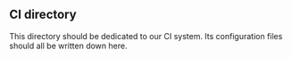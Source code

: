 ## CI directory

This directory should be dedicated to our CI system. Its configuration files should all be 
written down here.